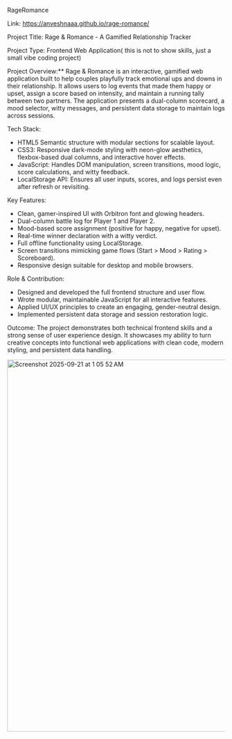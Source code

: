 RageRomance

Link: https://anveshnaaa.github.io/rage-romance/

Project Title: 
Rage & Romance - A Gamified Relationship Tracker

Project Type: Frontend Web Application( this is not to show skills, just a small vibe coding project)

Project Overview:**
Rage & Romance is an interactive, gamified web application built to help couples playfully track emotional ups and downs in their relationship. It allows users to log events that made them happy or upset, assign a score based on intensity, and maintain a running tally between two partners. The application presents a dual-column scorecard, a mood selector, witty messages, and persistent data storage to maintain logs across sessions.

Tech Stack:
- HTML5 Semantic structure with modular sections for scalable layout.
- CSS3: Responsive dark-mode styling with neon-glow aesthetics, flexbox-based dual columns, and interactive hover effects.
- JavaScript: Handles DOM manipulation, screen transitions, mood logic, score calculations, and witty feedback.
- LocalStorage API: Ensures all user inputs, scores, and logs persist even after refresh or revisiting.

Key Features:
- Clean, gamer-inspired UI with Orbitron font and glowing headers.
- Dual-column battle log for Player 1 and Player 2.
- Mood-based score assignment (positive for happy, negative for upset).
- Real-time winner declaration with a witty verdict.
- Full offline functionality using LocalStorage.
- Screen transitions mimicking game flows (Start > Mood > Rating > Scoreboard).
- Responsive design suitable for desktop and mobile browsers.

Role & Contribution:
- Designed and developed the full frontend structure and user flow.
- Wrote modular, maintainable JavaScript for all interactive features.
- Applied UI/UX principles to create an engaging, gender-neutral design.
- Implemented persistent data storage and session restoration logic.

Outcome:
The project demonstrates both technical frontend skills and a strong sense of user experience design. It showcases my ability to turn creative concepts into functional web applications with clean code, modern styling, and persistent data handling.


<img width="1440" height="857" alt="Screenshot 2025-09-21 at 1 05 52 AM" src="https://github.com/user-attachments/assets/fa37014f-ed4c-4023-ba0f-692d5cdd243a" />


